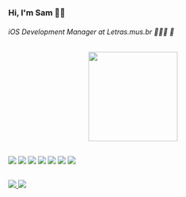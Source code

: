 ### Hi, I'm Sam 🙋🏻
###### iOS Development Manager at Letras.mus.br 👨🏻‍💻 

##

<div align="center">
  <img height="180em" src="https://github-readme-total-stats.vercel.app/api?username=samdrumond&count_private=true&include_all_commits=true=true&show_icons=true&theme=nightowl"/>
</div>

##

<div align="left">
  <img src="https://img.shields.io/badge/-Swift-FA7343?&logo=swift&logoColor=white&style=for-the-badge" />
  <img src="https://img.shields.io/badge/-XCode-1575F9?&logo=xcode&logoColor=white&style=for-the-badge" />
  <img src="https://img.shields.io/badge/Node.js-43853D?logo=node.js&logoColor=white&style=for-the-badge" />
  <img src="https://img.shields.io/badge/PHP-777BB4?logo=php&logoColor=white&style=for-the-badge" />
  <img src="https://img.shields.io/badge/-Git-F05032?&logo=git&logoColor=white&style=for-the-badge" />
  <img src="https://img.shields.io/badge/-Bitrise-683D87?&logo=bitrise&logoColor=white&style=for-the-badge" />
  <img src="https://img.shields.io/badge/Google%20Analytics-E37400?logo=google%20analytics&logoColor=white&style=for-the-badge" />
</div>

##

<div align="left">
  <a href="https://www.linkedin.com/in/samdrumond" target="_blank">
    <img src="https://img.shields.io/badge/-LinkedIn-%230077B5?style=for-the-badge&logo=linkedin&logoColor=white" target="_blank">
  </a>
  <a href="mailto:samdrumond@gmail.com" target="_blank">
    <img src="https://img.shields.io/badge/-Gmail-%23333?style=for-the-badge&logo=gmail&logoColor=white&target=_blank" target="_blank">
  </a>
</div>
